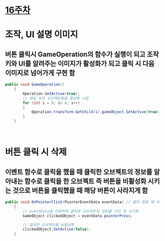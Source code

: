 # [16주차](/README.md)

# 조작, UI 설명 이미지
## 버튼 클릭시 GameOperation의 함수가 실행이 되고 조작키와 UI를 알려주는 이미지가 활성화가 되고 클릭 시 다음 이미지로 넘어가게 구현 함 
```cs
public void GameOperation()
    {
        Operation.SetActive(true);
        // 해당 하위 오브젝트들을 활성화 시킴
        for (int i = 0; i< 4; i++)
        {
            Operation.transform.GetChild(i).gameObject.SetActive(true);
        }
    }
```

</br>

# 버튼 클릭 시 삭제
## 이벤트 함수로 클릭을 했을 때 클릭한 오브젝트의 정보를 알아내는 함수로 클릭을 한 오브젝트 즉 버튼을 비활성화 시키는 것으로 버튼을 클릭했을 때 해당 버튼이 사라지게 함
```cs
public void OnPointerClick(PointerEventData eventData) // 클릭 했을 때 사용되는 이벤트 함수
    {
        // eventData를 이용하여 클릭한 오브젝트의 정보를 선언 및 초기화
        GameObject clickedObject = eventData.pointerPress;

        // 클릭한 오브젝트를 비활성화
        clickedObject.SetActive(false);
    }
```

